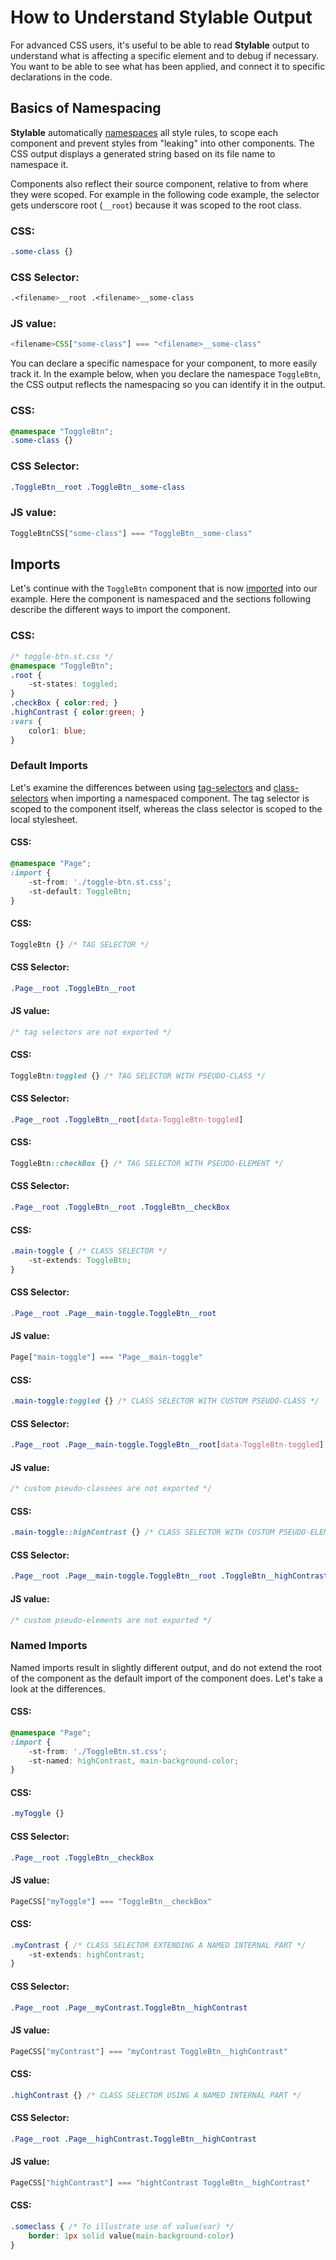 # How to Understand Stylable Output

For advanced CSS users, it's useful to be able to read **Stylable** output to understand what is affecting a specific element and to debug if necessary. You want to be able to see what has been applied, and connect it to specific declarations in the code.

## Basics of Namespacing

**Stylable** automatically [namespaces](../references/namespace.md) all style rules, to scope each component and prevent styles from "leaking" into other components. The CSS output displays a generated string based on its file name to namespace it.

Components also reflect their source component, relative to from where they were scoped. For example in the following code example, the selector gets underscore root (`__root`) because it was scoped to the root class. 

### CSS:
```css
.some-class {}
```

### CSS Selector: 
```css
.<filename>__root .<filename>__some-class
```

### JS value: 
```js
<filename>CSS["some-class"] === "<filename>__some-class"
```

You can declare a specific namespace for your component, to more easily track it. In the example below, when you declare the namespace `ToggleBtn`, the CSS output reflects the namespacing so you can identify it in the output.

### CSS:
```css
@namespace "ToggleBtn";
.some-class {}
```

### CSS Selector: 
```css
.ToggleBtn__root .ToggleBtn__some-class
```

### JS value: 
```js
ToggleBtnCSS["some-class"] === "ToggleBtn__some-class"
```

## Imports 

Let's continue with the `ToggleBtn` component that is now [imported](../references/imports.md) into our example. Here the component is namespaced and the sections following describe the different ways to import the component.

### CSS:
```css
/* toggle-btn.st.css */
@namespace "ToggleBtn";
.root {
    -st-states: toggled;
}
.checkBox { color:red; }
.highContrast { color:green; }
:vars {
    color1: blue;
}
```

### Default Imports

Let's examine the differences between using [tag-selectors](../references/tag-selectors.md) and [class-selectors](../references/class-selectors.md) when importing a namespaced component. The tag selector is scoped to the component itself, whereas the class selector is scoped to the local stylesheet.

#### CSS:
```css
@namespace "Page";
:import {
    -st-from: './toggle-btn.st.css';
    -st-default: ToggleBtn;
}
```

#### CSS: 
```css
ToggleBtn {} /* TAG SELECTOR */
```

#### CSS Selector: 
```css
.Page__root .ToggleBtn__root
```

#### JS value: 
```js
/* tag selectors are not exported */
```

#### CSS:
```css
ToggleBtn:toggled {} /* TAG SELECTOR WITH PSEUDO-CLASS */
```

#### CSS Selector: 
```css
.Page__root .ToggleBtn__root[data-ToggleBtn-toggled]
```

#### CSS:
```css
ToggleBtn::checkBox {} /* TAG SELECTOR WITH PSEUDO-ELEMENT */
```

#### CSS Selector: 
```css
.Page__root .ToggleBtn__root .ToggleBtn__checkBox
```

#### CSS:
```css
.main-toggle { /* CLASS SELECTOR */
    -st-extends: ToggleBtn;
}
```

#### CSS Selector: 
```css
.Page__root .Page__main-toggle.ToggleBtn__root
```

#### JS value: 
```js
Page["main-toggle"] === "Page__main-toggle"
```

#### CSS:
```css
.main-toggle:toggled {} /* CLASS SELECTOR WITH CUSTOM PSEUDO-CLASS */
```

#### CSS Selector: 
```css
.Page__root .Page__main-toggle.ToggleBtn__root[data-ToggleBtn-toggled]
```

#### JS value: 
```js
/* custom pseudo-classees are not exported */
```

#### CSS:
```css
.main-toggle::highContrast {} /* CLASS SELECTOR WITH CUSTOM PSEUDO-ELEMENT */
```

#### CSS Selector: 
```css
.Page__root .Page__main-toggle.ToggleBtn__root .ToggleBtn__highContrast
```

#### JS value: 
```js
/* custom pseudo-elements are not exported */
```

### Named Imports

Named imports result in slightly different output, and do not extend the root of the component as the default import of the component does. Let's take a look at the differences.

#### CSS:
```css
@namespace "Page";
:import {
    -st-from: './ToggleBtn.st.css';
    -st-named: highContrast, main-background-color;
}
```

#### CSS:
```css
.myToggle {}
```

#### CSS Selector: 
```css
.Page__root .ToggleBtn__checkBox
```

#### JS value: 
```js
PageCSS["myToggle"] === "ToggleBtn__checkBox"
```

#### CSS:
```css
.myContrast { /* CLASS SELECTOR EXTENDING A NAMED INTERNAL PART */
    -st-extends: highContrast;
}
```

#### CSS Selector: 
```css
.Page__root .Page__myContrast.ToggleBtn__highContrast
```

#### JS value: 
```js
PageCSS["myContrast"] === "myContrast ToggleBtn__highContrast"
```

#### CSS:
```css
.highContrast {} /* CLASS SELECTOR USING A NAMED INTERNAL PART */
```

#### CSS Selector: 
```css
.Page__root .Page__highContrast.ToggleBtn__highContrast
```

#### JS value: 
```js
PageCSS["highContrast"] === "hightContrast ToggleBtn__highContrast"
```

#### CSS:
```css
.someclass { /* To illustrate use of value(var) */
    border: 1px solid value(main-background-color)
}
```
